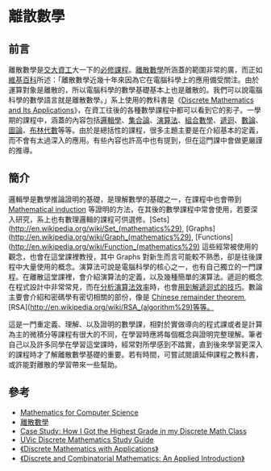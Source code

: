 # 離散數學

## 前言

離散數學是[交大資工](http://www.cs.nctu.edu.tw/)大一下的[必修課程](http://www.cs.nctu.edu.tw/cswebsite/education/undergraduate/course#course_ruleu)。[離散數學](http://en.wikipedia.org/wiki/Discrete_mathematics)所涵蓋的範圍非常的廣，而正如[維基百科](http://zh.wikipedia.org/zh-tw/%E7%A6%BB%E6%95%A3%E6%95%B0%E5%AD%A6)所述：「離散數學近幾十年來因為它在電腦科學上的應用備受關注。由於運算對象是離散的，所以電腦科學的數學基礎基本上也是離散的。我們可以說電腦科學的數學語言就是離散數學。」系上使用的教科書是《[Discrete Mathematics and Its Applications](http://www.amazon.com/Discrete-Mathematics-Applications-Kenneth-Rosen/dp/0073229725/)》，在資工往後的各種數學課程中都可以看到它的影子。一學期的課程中，涵蓋的內容包括[邏輯學](http://en.wikipedia.org/wiki/Logic)、[集合論](http://en.wikipedia.org/wiki/Set_theory)、[演算法](http://en.wikipedia.org/wiki/Algorithms)、[組合數學](http://en.wikipedia.org/wiki/Combinatorics)、[遞迴](http://en.wikipedia.org/wiki/Recurrence_relation)、[數論](http://en.wikipedia.org/wiki/Number_theory)、[圖論](http://en.wikipedia.org/wiki/Graph_theory)、[布林代數](http://en.wikipedia.org/wiki/Boolean_algebra)等等。由於是總括性的課程，很多主題主要是在介紹基本的定義，而不會有太過深入的應用。有些內容也許高中也有提到，但在這門課中會做更嚴謹的推導。

## 簡介

邏輯學是數學推論證明的基礎，是理解數學的基礎之一，在課程中也會帶到 [Mathematical induction](http://en.wikipedia.org/wiki/Mathematical_induction) 等證明的方法，在其後的數學課程中常會使用，若要深入研究，系上也有數理邏輯的課程可供選修。[Sets](http://en.wikipedia.org/wiki/Set_(mathematics%29), [Graphs](http://en.wikipedia.org/wiki/Graph_(mathematics%29), [Functions](http://en.wikipedia.org/wiki/Function_(mathematics%29) 這些經常被使用的觀念，也會在這堂課裡教授，其中 Graphs 對新生而言可能較不熟悉，卻是往後課程中大量使用的概念。演算法可說是電腦科學的核心之一，也有自己獨立的一門課程。在離散這堂課裡，會介紹演算法的定義，以及幾種簡單的演算法。遞迴的概念在程式設計中非常常見，而在[分析演算法效率](http://en.wikipedia.org/wiki/Algorithm_analysis)時，也會[用到解遞迴式的技巧](http://www.cs.duke.edu/~ola/ap/recurrence.html)。數論主要會介紹和密碼學有密切相關的部份，像是 [Chinese remainder theorem](http://en.wikipedia.org/wiki/Chinese_remainder_theorem), [RSA](http://en.wikipedia.org/wiki/RSA_(algorithm%29)等等。

這是一門重定義、理解、以及證明的數學課，相對於實做導向的程式課或者是計算為主的微積分等課程有很大的不同，在學習時應將每個概念與證明完整理解。筆者自己以及許多同學在學習這堂課時，經常對所學感到不踏實，直到後來學習更深入的課程時才了解離散數學基礎的重要。若有時間，可嘗試閱讀延伸課程之教科書，或許能對離散的學習帶來一些幫助。

## 參考

*   [Mathematics for Computer Science](http://ocw.mit.edu/courses/electrical-engineering-and-computer-science/6-042j-mathematics-for-computer-science-spring-2010/)
*   [離散數學](http://ocw.nctu.edu.tw/riki_detail.php?pgid=252)
*   [Case Study: How I Got the Highest Grade in my Discrete Math Class](http://calnewport.com/blog/2008/11/25/case-study-how-i-got-the-highest-grade-in-my-discrete-math-class/)
*   [UVic Discrete Mathematics Study Guide](http://www.math.uvic.ca/faculty/gmacgill/guide/)
*   [《Discrete Mathematics with Applications》](http://www.amazon.com/Discrete-Mathematics-Applications-Susanna-Epp/dp/0534359450/)
*   [《Discrete and Combinatorial Mathematics: An Applied Introduction》](http://www.amazon.com/Discrete-Combinatorial-Mathematics-Applied-Introduction/dp/0201726343/)
